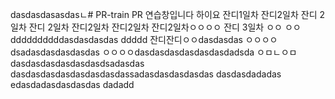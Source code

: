 dasdasdasasdasㄴ# PR-train
PR 연습창입니다
하이요
잔디1일차
잔디2일차 잔디 2일차 잔디 2일차 잔디2일차 잔디2일차 잔디2일차ㅇㅇㅇㅇ
잔디 3일차 
ㅇㅇ
ㅇㅇddddddddddasdasdasdas
ddddd
잔디잔디ㅇㅇdasdasdas
ㅇㅇㅇㅇdsadasdasdasdasdas
ㅇㅇㅇㅇdasdasdasdasdasdasdadsda
ㅇㅁㄴㅇㅁdasdasdasdasdasdasdsadasdas
dasdasdasdasdasdasdasdassadasdasdasdasdas
dasdasdadadas
edasdadasdasdasdas
dadadd
